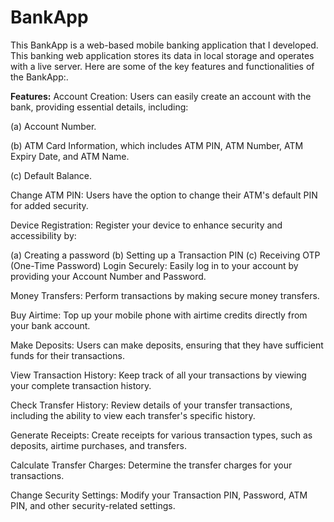 # BankApp
This BankApp is a web-based mobile banking application that I developed. This banking web application stores its data in local storage and operates with a live server. Here are some of the key features and functionalities of the BankApp:.



**Features:**
Account Creation: Users can easily create an account with the bank, providing essential details, including:

(a) Account Number.

(b) ATM Card Information, which includes ATM PIN, ATM Number, ATM Expiry Date, and ATM Name.

(c) Default Balance.

Change ATM PIN: Users have the option to change their ATM's default PIN for added security.

Device Registration: Register your device to enhance security and accessibility by:

(a) Creating a password
(b) Setting up a Transaction PIN
(c) Receiving OTP (One-Time Password)
Login Securely: Easily log in to your account by providing your Account Number and Password.

Money Transfers: Perform transactions by making secure money transfers.

Buy Airtime: Top up your mobile phone with airtime credits directly from your bank account.

Make Deposits: Users can make deposits, ensuring that they have sufficient funds for their transactions.

View Transaction History: Keep track of all your transactions by viewing your complete transaction history.

Check Transfer History: Review details of your transfer transactions, including the ability to view each transfer's specific history.

Generate Receipts: Create receipts for various transaction types, such as deposits, airtime purchases, and transfers.

Calculate Transfer Charges: Determine the transfer charges for your transactions.

Change Security Settings: Modify your Transaction PIN, Password, ATM PIN, and other security-related settings.

